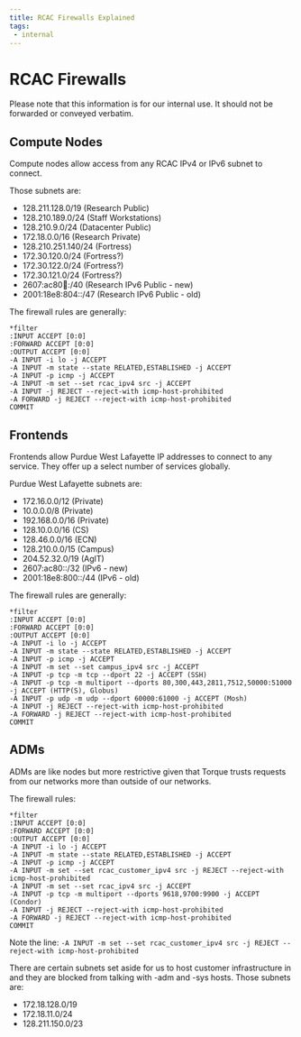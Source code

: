 ```yaml
---
title: RCAC Firewalls Explained
tags:
 - internal
---
```


# RCAC Firewalls

Please note that this information is for our internal use. It should not be forwarded or conveyed verbatim.

## Compute Nodes

Compute nodes allow access from any RCAC IPv4 or IPv6 subnet to connect.

Those subnets are:

* 128.211.128.0/19 (Research Public)
* 128.210.189.0/24 (Staff Workstations)
* 128.210.9.0/24 (Datacenter Public)
* 172.18.0.0/16 (Research Private)
* 128.210.251.140/24 (Fortress)
* 172.30.120.0/24 (Fortress?)
* 172.30.122.0/24 (Fortress?)
* 172.30.121.0/24 (Fortress?)
* 2607:ac80:100::/40 (Research IPv6 Public - new)
* 2001:18e8:804::/47 (Research IPv6 Public - old)

The firewall rules are generally:

```
*filter
:INPUT ACCEPT [0:0]
:FORWARD ACCEPT [0:0]
:OUTPUT ACCEPT [0:0]
-A INPUT -i lo -j ACCEPT 
-A INPUT -m state --state RELATED,ESTABLISHED -j ACCEPT 
-A INPUT -p icmp -j ACCEPT
-A INPUT -m set --set rcac_ipv4 src -j ACCEPT
-A INPUT -j REJECT --reject-with icmp-host-prohibited
-A FORWARD -j REJECT --reject-with icmp-host-prohibited
COMMIT
```

## Frontends

Frontends allow Purdue West Lafayette IP addresses to connect to any service. They offer up a select number of services globally.

Purdue West Lafayette subnets are:

* 172.16.0.0/12 (Private)
* 10.0.0.0/8 (Private)
* 192.168.0.0/16 (Private)
* 128.10.0.0/16 (CS)
* 128.46.0.0/16 (ECN)
* 128.210.0.0/15 (Campus)
* 204.52.32.0/19 (AgIT)
* 2607:ac80::/32 (IPv6 - new)
* 2001:18e8:800::/44 (IPv6 - old)

The firewall rules are generally:

```
*filter
:INPUT ACCEPT [0:0]
:FORWARD ACCEPT [0:0]
:OUTPUT ACCEPT [0:0]
-A INPUT -i lo -j ACCEPT 
-A INPUT -m state --state RELATED,ESTABLISHED -j ACCEPT 
-A INPUT -p icmp -j ACCEPT
-A INPUT -m set --set campus_ipv4 src -j ACCEPT
-A INPUT -p tcp -m tcp --dport 22 -j ACCEPT (SSH)
-A INPUT -p tcp -m multiport --dports 80,300,443,2811,7512,50000:51000 -j ACCEPT (HTTP(S), Globus)
-A INPUT -p udp -m udp --dport 60000:61000 -j ACCEPT (Mosh)
-A INPUT -j REJECT --reject-with icmp-host-prohibited
-A FORWARD -j REJECT --reject-with icmp-host-prohibited
COMMIT
```

## ADMs

ADMs are like nodes but more restrictive given that Torque trusts requests from our networks more than outside of our networks.

The firewall rules:

```
*filter
:INPUT ACCEPT [0:0]
:FORWARD ACCEPT [0:0]
:OUTPUT ACCEPT [0:0]
-A INPUT -i lo -j ACCEPT 
-A INPUT -m state --state RELATED,ESTABLISHED -j ACCEPT 
-A INPUT -p icmp -j ACCEPT
-A INPUT -m set --set rcac_customer_ipv4 src -j REJECT --reject-with icmp-host-prohibited
-A INPUT -m set --set rcac_ipv4 src -j ACCEPT
-A INPUT -p tcp -m multiport --dports 9618,9700:9900 -j ACCEPT (Condor)
-A INPUT -j REJECT --reject-with icmp-host-prohibited
-A FORWARD -j REJECT --reject-with icmp-host-prohibited
COMMIT
```

Note the line: `-A INPUT -m set --set rcac_customer_ipv4 src -j REJECT --reject-with icmp-host-prohibited`

There are certain subnets set aside for us to host customer infrastructure in and they are blocked from talking with -adm and -sys hosts. Those subnets are:

* 172.18.128.0/19
* 172.18.11.0/24
* 128.211.150.0/23

